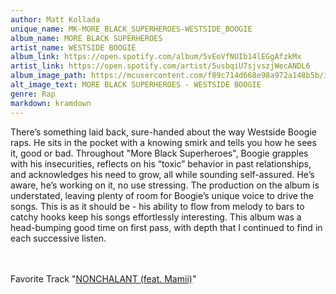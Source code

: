 ```yaml
---
author: Matt Kollada
unique_name: MK-MORE_BLACK_SUPERHEROES-WESTSIDE_BOOGIE
album_name: MORE BLACK SUPERHEROES
artist_name: WESTSIDE BOOGIE
album_link: https://open.spotify.com/album/5vEoVfNUIb14lEGgAfzkMx
artist_link: https://open.spotify.com/artist/5usbqiU7sjvszjWecANDL6
album_image_path: https://mcusercontent.com/f89c714d668e98a972a148b5b/images/adaa7325-3462-7e4c-e94f-4f9297aa657f.jpeg
alt_image_text: MORE BLACK SUPERHEROES - WESTSIDE BOOGIE
genre: Rap
markdown: kramdown
---
```

There’s something laid back, sure-handed about the way Westside Boogie raps. He sits in the pocket with a knowing smirk and tells you how he sees it, good or bad. Throughout "More Black Superheroes", Boogie grapples with his insecurities, reflects on his “toxic” behavior in past relationships, and acknowledges his need to grow, all while sounding self-assured. He’s aware, he’s working on it, no use stressing. The production on the album is understated, leaving plenty of room for Boogie’s unique voice to drive the songs. This is as it should be - his ability to flow from melody to bars to catchy hooks keep his songs effortlessly interesting. This album was a head-bumping good time on first pass, with depth that I continued to find in each successive listen. 

<br>
<br>
Favorite Track "<a href="https://open.spotify.com/track/2mz9mssxUxuUdBBiMWXdIF">NONCHALANT (feat. Mamii)</a>"